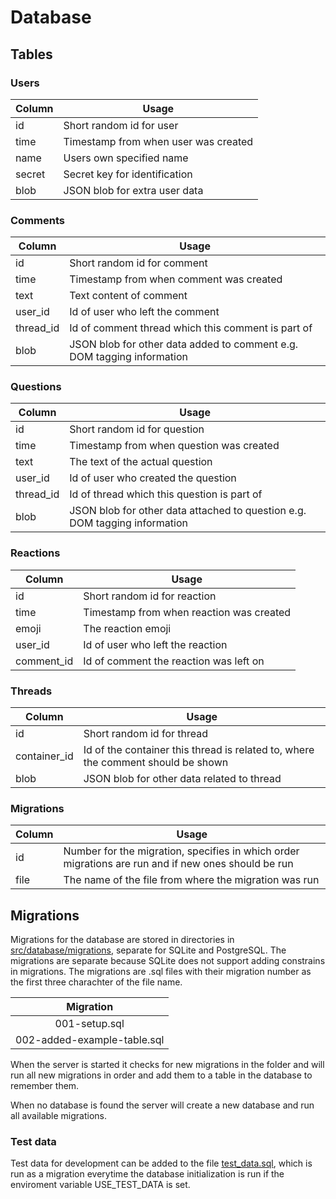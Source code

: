 # Database

## Tables

### Users
| Column | Usage |
| --- | --- |
| id | Short random id for user |
| time | Timestamp from when user was created |
| name | Users own specified name |
| secret | Secret key for identification |
| blob | JSON blob for extra user data |

### Comments
| Column | Usage |
| --- | --- |
| id | Short random id for comment |
| time | Timestamp from when comment was created |
| text | Text content of comment |
| user_id | Id of user who left the comment |
| thread_id | Id of comment thread which this comment is part of |
| blob | JSON blob for other data added to comment e.g. DOM tagging information |

### Questions
| Column | Usage |
| --- | --- |
| id | Short random id for question |
| time | Timestamp from when question was created |
| text | The text of the actual question |
| user_id | Id of user who created the question |
| thread_id | Id of thread which this question is part of |
| blob | JSON blob for other data attached to question e.g. DOM tagging information |

### Reactions
| Column | Usage |
| --- | --- |
| id | Short random id for reaction |
| time | Timestamp from when reaction was created |
| emoji | The reaction emoji |
| user_id | Id of user who left the reaction |
| comment_id | Id of comment the reaction was left on |

### Threads
| Column | Usage |
| --- | --- |
| id | Short random id for thread |
| container_id | Id of the container this thread is related to, where the comment should be shown |
| blob | JSON blob for other data related to thread |

### Migrations
| Column | Usage |
| --- | --- |
| id | Number for the migration, specifies in which order migrations are run and if new ones should be run |
| file | The name of the file from where the migration was run |




## Migrations

Migrations for the database are stored in directories in  [src/database/migrations](../server/src/database/migrations), separate for SQLite and PostgreSQL.
The migrations are separate because SQLite does not support adding constrains in migrations.
The migrations are .sql files with their migration number as the first three charachter of the file name.

| Migration |
| :---: |
| 001-setup.sql |
| 002-added-example-table.sql |

When the server is started it checks for new migrations in the folder and will run all new migrations in order and add them to a table in the database to remember them.

When no database is found the server will create a new database and run all available migrations.

### Test data

Test data for development can be added to the file [test_data.sql](../server/src/database/test-data.sql), which is run as a migration everytime the database initialization is run if the enviroment variable USE_TEST_DATA is set.
